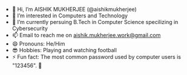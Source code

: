 - 👋 Hi, I’m AISHIK MUKHERJEE (@aishikmukherjee) 
- 👀 I’m interested in Computers and Technology
- 🌱 I’m currently persuing B.Tech in Computer Science specilizing in Cybersecurity
- 📫 Email to reach me on aishik.mukherjee.work@gmail.com
- 😄 Pronouns: He/Him
- 😎 Hobbies: Playing and watching football
- ⚡ Fun fact: The most common password used by computer users is "123456". 🤫

<!---
aishikmukherjee/aishikmukherjee is a ✨ special ✨ repository because its `README.md` (this file) appears on your GitHub profile.
You can click the Preview link to take a look at your changes.
--->
